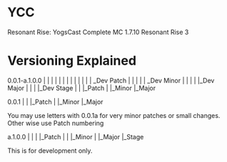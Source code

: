 # YCC
Resonant Rise: YogsCast Complete
MC 1.7.10
Resonant Rise 3

# Versioning Explained

0.0.1-a.1.0.0
| | | | | | |
| | | | | | _Dev Patch
| | | | | _Dev Minor
| | | | |_Dev Major
| | | |_Dev Stage
| | |_Patch
| |_Minor
|_Major

0.0.1
| | |_Patch
| |_Minor
|_Major

You may use letters with 0.0.1a for very minor patches or small changes. Other wise use Patch numbering

a.1.0.0
| | | |_Patch
| | |_Minor
| |_Major
|_Stage

This is for development only.